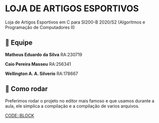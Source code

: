 # LOJA DE ARTIGOS ESPORTIVOS
Loja de Artigos Esportivos em C para SI200-B 2020/S2 (Algoritmos e Programação de Computadores II)

## :two_men_holding_hands: Equipe

**Matheus Eduardo da Silva**  RA:230719

**Caio Pereira Masseu**       RA:256341

**Wellington A. A. Silverio** RA:178667


## :rocket: Como rodar
Preferimos rodar o projeto no editor mais famoso e que usamos durante a aula, ele simplica a compilação e a compilação de varios arquivos.

[CODE::BLOCK](http://www.codeblocks.org)
